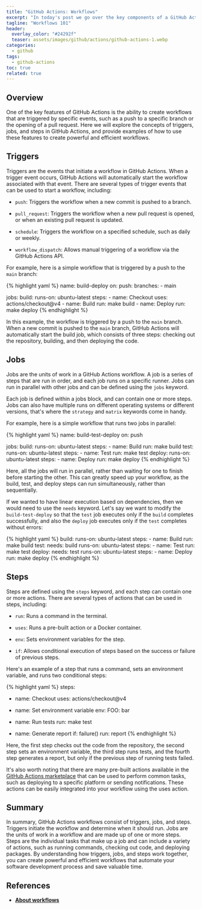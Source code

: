 ```yaml
---
title: "GitHub Actions: Workflows"
excerpt: "In today's post we go over the key components of a GitHub Actions workflow."
tagline: "Workflows 101"
header:
  overlay_color: "#24292f"
  teaser: assets/images/github/actions/github-actions-1.webp
categories:
  - github
tags:
  - github-actions
toc: true
related: true
---
```


## Overview

One of the key features of GitHub Actions is the ability to create workflows that are triggered by specific events, such as a push to a specific branch or the opening of a pull request. Here we will explore the concepts of triggers, jobs, and steps in GitHub Actions, and provide examples of how to use these features to create powerful and efficient workflows.

## Triggers

Triggers are the events that initiate a workflow in GitHub Actions. When a trigger event occurs, GitHub Actions will automatically start the workflow associated with that event. There are several types of trigger events that can be used to start a workflow, including:

- `push`: Triggers the workflow when a new commit is pushed to a branch.

- `pull_request`: Triggers the workflow when a new pull request is opened, or when an existing pull request is updated.

- `schedule`: Triggers the workflow on a specified schedule, such as daily or weekly.

- `workflow_dispatch`: Allows manual triggering of a workflow via the GitHub Actions API.

For example, here is a simple workflow that is triggered by a push to the `main` branch:

{% highlight yaml %}
name: build-deploy
on:
  push:
    branches:
    - main

jobs:
  build:
    runs-on: ubuntu-latest
    steps:
    - name: Checkout
      uses: actions/checkout@v4
    - name: Build
      run: make build
    - name: Deploy
      run: make deploy
{% endhighlight %}

In this example, the workflow is triggered by a push to the `main` branch. When a new commit is pushed to the `main` branch, GitHub Actions will automatically start the build job, which consists of three steps: checking out the repository, building, and then deploying the code.

## Jobs

Jobs are the units of work in a GitHub Actions workflow. A job is a series of steps that are run in order, and each job runs on a specific runner. Jobs can run in parallel with other jobs and can be defined using the `jobs` keyword.

Each job is defined within a jobs block, and can contain one or more steps. Jobs can also have multiple runs on different operating systems or different versions, that's where the `strategy` and  `matrix` keywords come in handy.

For example, here is a simple workflow that runs two jobs in parallel:

{% highlight yaml %}
name: build-test-deploy
on: push

jobs:
  build:
    runs-on: ubuntu-latest
    steps:
    - name: Build
      run: make build
  test:
    runs-on: ubuntu-latest
    steps:
    - name: Test
      run: make test
  deploy:
    runs-on: ubuntu-latest
    steps:
    - name: Deploy
      run: make deploy
{% endhighlight %}

Here, all the jobs will run in parallel, rather than waiting for one to finish before starting the other. This can greatly speed up your workflow, as the build, test, and deploy steps can run simultaneously, rather than sequentially.

If we wanted to have linear execution based on dependencies, then we would need to use the `needs` keyword. Let's say we want to modify the `build-test-deploy` so that the `test` job executes only if the `build` completes successfully, and also the `deploy` job executes only if the `test` completes without errors:

{% highlight yaml %}
  build:
    runs-on: ubuntu-latest
    steps:
    - name: Build
      run: make build
  test:
    needs: build
    runs-on: ubuntu-latest
    steps:
    - name: Test
      run: make test
  deploy:
    needs: test
    runs-on: ubuntu-latest
    steps:
    - name: Deploy
      run: make deploy
{% endhighlight %}

## Steps

Steps are defined using the `steps` keyword, and each step can contain one or more actions. There are several types of actions that can be used in steps, including:

- `run`: Runs a command in the terminal.

- `uses`: Runs a pre-built action or a Docker container.

- `env`: Sets environment variables for the step.

- `if`: Allows conditional execution of steps based on the success or failure of previous steps.

Here's an example of a step that runs a command, sets an environment variable, and runs two conditional steps:

{% highlight yaml %}
steps:
  - name: Checkout
    uses: actions/checkout@v4

  - name: Set environment variable
    env:
      FOO: bar

  - name: Run tests
    run: make test

  - name: Generate report
    if: failure()
    run: report
{% endhighlight %}

Here, the first step checks out the code from the repository, the second step sets an environment variable, the third step runs tests, and the fourth step generates a report, but only if the previous step of running tests failed.

It's also worth noting that there are many pre-built actions available in the [GitHub Actions marketplace](https://github.com/marketplace) that can be used to perform common tasks, such as deploying to a specific platform or sending notifications. These actions can be easily integrated into your workflow using the uses action.

## Summary

In summary, GitHub Actions workflows consist of triggers, jobs, and steps. Triggers initiate the workflow and determine when it should run. Jobs are the units of work in a workflow and are made up of one or more steps. Steps are the individual tasks that make up a job and can include a variety of actions, such as running commands, checking out code, and deploying packages. By understanding how triggers, jobs, and steps work together, you can create powerful and efficient workflows that automate your software development process and save valuable time.

## References

- [**About workflows**](https://docs.github.com/en/actions/using-workflows/about-workflows)
